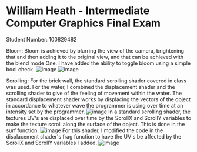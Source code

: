 # William Heath - Intermediate Computer Graphics Final Exam

Student Number: 100829482

Bloom: Bloom is achieved by blurring the view of the camera, brightening that and then adding it to the original view, and that can be achieved with the blend mode One. I have added the ability to toggle bloom using a simple bool check.
![image](https://user-images.githubusercontent.com/92412422/233704901-8ea076e7-aab0-4b9a-935d-1090943006ea.png)
![image](https://user-images.githubusercontent.com/92412422/233704978-6b7c8423-2344-4ecb-b838-4e74f420cd47.png)

Scrolling: For the brick wall, the standard scrolling shader covered in class was used.
For the water, I combined the displacement shader and the scrolling shader to give of the feeling of movement within the water. The standard displacement shader works by displacing the vectors of the object in accordance to whatever wave the programmer is using over time at an intensity set by the programmer.
![image](https://user-images.githubusercontent.com/92412422/233705914-fc08d2b6-6341-47cf-89e2-52dfee2bb4d6.png)
In a standard scrolling shader, the textures UV's are displaced over time by the ScrollX and ScrollY variables to make the texture scroll along the surface of the object. This is done in the surf function.
![image](https://user-images.githubusercontent.com/92412422/233706637-ca06588c-a653-488d-801e-aa20ba8b2612.png)
For this shader, I modified the code in the displacement shader's frag function to have the UV's be affected by the ScrollX and ScrollY variables I added.
![image](https://user-images.githubusercontent.com/92412422/233707045-fa686732-fd28-4255-a697-532b995038e7.png)

